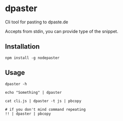 # dpaster

Cli tool for pasting to dpaste.de

Accepts from stdin, you can provide type of the snippet.

## Installation

```
npm install -g nodepaster
```

## Usage

```
dpaster -h
```

```
echo "Something" | dpaster
```

```
cat cli.js | dpaster -t js | pbcopy
```

```
# if you don't mind command repeating
!! | dpaster | pbcopy
```
